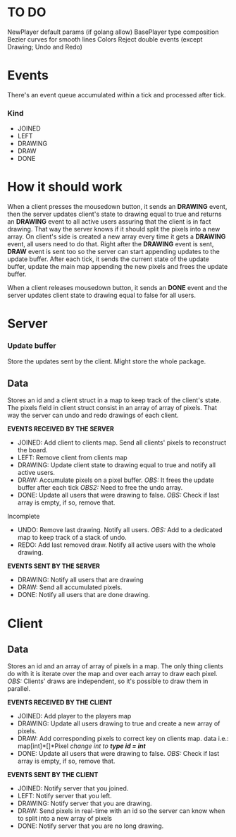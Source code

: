 # TO DO

NewPlayer default params (if golang allow)
BasePlayer type composition
Bezier curves for smooth lines
Colors
Reject double events (except Drawing; Undo and Redo)

# Events

There's an event queue accumulated within a tick and processed after tick.

### Kind
- JOINED
- LEFT
- DRAWING
- DRAW
- DONE

# How it should work

When a client presses the mousedown button, it sends an **DRAWING** event,
then the server updates client's state to drawing equal to true and returns
an **DRAWING** event to all active users assuring that the client is in fact drawing.
That way the server knows if it should split the pixels into a new array. 
On client's side is created a new array every time
it gets a **DRAWING** event, all users need to do that. Right after the **DRAWING**
event is sent, **DRAW** event is sent too so the server can start appending updates
to the update buffer. After each tick, it sends the current state of the update
buffer, update the main map appending the new pixels and frees the update buffer.

When a client releases mousedown button, it sends an **DONE** event and the server
updates client state to drawing equal to false for all users.


# Server

### Update buffer

Store the updates sent by the client. Might store the whole package.

## Data

Stores an id and a client struct in a map to keep track
of the client's state. The pixels field in client struct
consist in an array of array of pixels. That way the server
can undo and redo drawings of each client.


**EVENTS RECEIVED BY THE SERVER**
- JOINED:  Add client to clients map. Send all clients' pixels to reconstruct the board.
- LEFT:    Remove client from clients map
- DRAWING: Update client state to drawing equal to true and notify all active users.
- DRAW:    Accumulate pixels on a pixel buffer.
           _OBS:_ It frees the update buffer after each tick
           _OBS2:_ Need to free the undo array.
- DONE:    Update all users that were drawing to false.
           _OBS:_ Check if last array is empty, if so, remove that.

Incomplete

- UNDO:   Remove last drawing. Notify all users.
          _OBS:_ Add to a dedicated map to keep track of a stack of undo.
- REDO:   Add last removed draw. Notify all active users with the whole drawing.


**EVENTS SENT BY THE SERVER**
- DRAWING: Notify all users that are drawing
- DRAW:    Send all accumulated pixels.
- DONE:    Notify all users that are done drawing.

# Client

## Data

Stores an id and an array of array of pixels in a map. The only thing clients do
with it is iterate over the map and over each array to draw each pixel.
_OBS:_ Clients' draws are independent, so it's possible to draw them in parallel.

**EVENTS RECEIVED BY THE CLIENT**
- JOINED:  Add player to the players map
- DRAWING: Update all users drawing to true and create a new array of pixels.
- DRAW:    Add corresponding pixels to correct key on clients map.
           data i.e.: map[int]*[]*Pixel
           _change int to **type id = int**_
- DONE:    Update all users that were drawing to false.
           _OBS:_ Check if last array is empty, if so, remove that.

**EVENTS SENT BY THE CLIENT**
- JOINED:  Notify server that you joined.
- LEFT:    Notify server that you left.
- DRAWING: Notify server that you are drawing.
- DRAW:    Send pixels in real-time with an id so the server
           can know when to split into a new array of pixels
- DONE:    Notify server that you are no long drawing.
